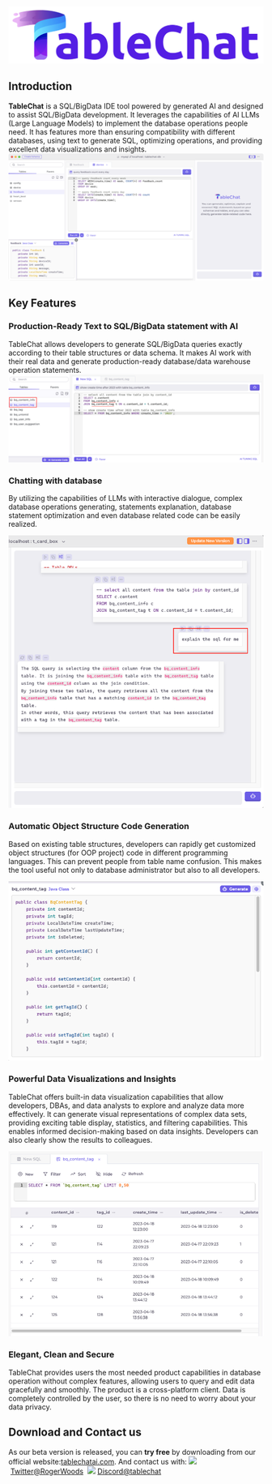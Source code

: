 ![image](https://github.com/tablechatlabs/.github/blob/main/screenshots/logo-full.png)

## Introduction
**TableChat** is a SQL/BigData IDE tool powered by generated  AI and designed to assist SQL/BigData development. It leverages the capabilities of AI  LLMs (Large Language Models) to implement the database operations people need. It has features more than ensuring compatibility with different databases,  using text to generate SQL, optimizing operations, and providing excellent data visualizations and insights.
![image](https://github.com/tablechatlabs/.github/blob/main/screenshots/intro.png)

## Key Features
### Production-Ready Text to SQL/BigData statement with AI
TableChat  allows developers to generate SQL/BigData queries exactly according to their table structures or data schema. It makes AI work with their real data and generate production-ready database/data warehouse operation statements. 
![image](https://github.com/tablechatlabs/.github/blob/main/screenshots/g-productready.png)
  
### Chatting with database
By utilizing the capabilities of LLMs with interactive dialogue,  complex database operations generating, statements explanation, database statement optimization and even database related code can be easily realized.
<p align="center">
<img src="https://github.com/tablechatlabs/.github/blob/main/screenshots/g-chatting.png" />
</p>

### Automatic Object Structure Code Generation
Based on existing table structures, developers can rapidly get customized object structures (for OOP project) code in different programming languages. This can prevent people from table name confusion. This makes the tool useful not only to database administrator but also to all developers.
<p align="center">
<img src="https://github.com/tablechatlabs/.github/blob/main/screenshots/g-codegenerate.png" />
</p>

### Powerful Data Visualizations and Insights
TableChat offers built-in data visualization capabilities that allow developers, DBAs, and data analysts to explore and analyze data more effectively. It  can generate visual representations of complex data sets,  providing exciting table display, statistics, and filtering capabilities. This enables informed decision-making based on data insights. Developers can also clearly show the results to colleagues. 
<p align="center">
<img src="https://github.com/tablechatlabs/.github/blob/main/screenshots/g-visualization.png" />
</p>


### Elegant, Clean and Secure 
TableChat provides users the most needed product capabilities in database operation without complex features,  allowing users to query and edit data gracefully and smoothly. The product is a cross-platform client. Data is completely controlled by the user, so there is no need to worry about your data privacy.


## Download and Contact us
As our beta version is released, you can **try free** by downloading from our official website:[tablechatai.com](https://tablechatai.com/). And contact us with:&nbsp;<img src="https://user-images.githubusercontent.com/4312068/282979400-f29cb9f4-9779-41e0-b082-100edfe1e891.png">&nbsp;[Twitter@RogerWoods](https://twitter.com/roger_woods_go)  &nbsp;<img src="https://user-images.githubusercontent.com/4312068/283023545-113ecfec-4c65-4c32-9a07-e816cf062207.png">&nbsp;[Discord@tablechat](https://discord.gg/6nhCmcNMhd) 
<br>
